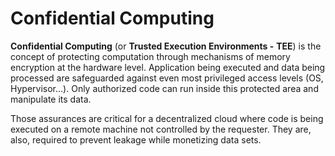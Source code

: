 # Confidential Computing

**Confidential Computing** \(or **Trusted Execution Environments -** **TEE**\) is the concept of protecting computation through mechanisms of memory encryption at the hardware level. Application being executed and data being processed are safeguarded against even most privileged access levels \(OS, Hypervisor...\). Only authorized code can run inside this protected area and manipulate its data.

Those assurances are critical for a decentralized cloud where code is being executed on a remote machine not controlled by the requester. They are, also, required to prevent leakage while monetizing data sets.


